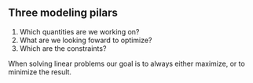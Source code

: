 ## Three modeling pilars
1) Which quantities are we working on?
2) What are we looking foward to optimize?
3) Which are the constraints?

When solving linear problems our goal is to always either maximize, or to minimize the result.
